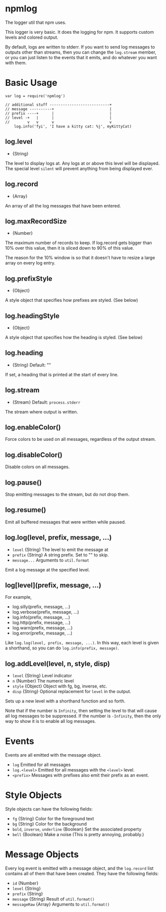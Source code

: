 # npmlog

The logger util that npm uses.

This logger is very basic.  It does the logging for npm.  It supports
custom levels and colored output.

By default, logs are written to stderr.  If you want to send log messages
to outputs other than streams, then you can change the `log.stream`
member, or you can just listen to the events that it emits, and do
whatever you want with them.

# Basic Usage

```
var log = require('npmlog')

// additional stuff ---------------------------+
// message ----------+                         |
// prefix ----+      |                         |
// level -+   |      |                         |
//        v   v      v                         v
    log.info('fyi', 'I have a kitty cat: %j', myKittyCat)
```














































































<extoc></extoc>

## log.level

* {String}

The level to display logs at.  Any logs at or above this level will be
displayed.  The special level `silent` will prevent anything from being
displayed ever.

## log.record

* {Array}

An array of all the log messages that have been entered.

## log.maxRecordSize

* {Number}

The maximum number of records to keep.  If log.record gets bigger than
10% over this value, then it is sliced down to 90% of this value.

The reason for the 10% window is so that it doesn't have to resize a
large array on every log entry.

## log.prefixStyle

* {Object}

A style object that specifies how prefixes are styled.  (See below)

## log.headingStyle

* {Object}

A style object that specifies how the heading is styled.  (See below)

## log.heading

* {String} Default: ""

If set, a heading that is printed at the start of every line.

## log.stream

* {Stream} Default: `process.stderr`

The stream where output is written.

## log.enableColor()

Force colors to be used on all messages, regardless of the output
stream.

## log.disableColor()

Disable colors on all messages.

## log.pause()

Stop emitting messages to the stream, but do not drop them.

## log.resume()

Emit all buffered messages that were written while paused.

## log.log(level, prefix, message, ...)

* `level` {String} The level to emit the message at
* `prefix` {String} A string prefix.  Set to "" to skip.
* `message...` Arguments to `util.format`

Emit a log message at the specified level.

## log\[level](prefix, message, ...)

For example,

* log.silly(prefix, message, ...)
* log.verbose(prefix, message, ...)
* log.info(prefix, message, ...)
* log.http(prefix, message, ...)
* log.warn(prefix, message, ...)
* log.error(prefix, message, ...)

Like `log.log(level, prefix, message, ...)`.  In this way, each level is
given a shorthand, so you can do `log.info(prefix, message)`.

## log.addLevel(level, n, style, disp)

* `level` {String} Level indicator
* `n` {Number} The numeric level
* `style` {Object} Object with fg, bg, inverse, etc.
* `disp` {String} Optional replacement for `level` in the output.

Sets up a new level with a shorthand function and so forth.

Note that if the number is `Infinity`, then setting the level to that
will cause all log messages to be suppressed.  If the number is
`-Infinity`, then the only way to show it is to enable all log messages.

# Events

Events are all emitted with the message object.

* `log` Emitted for all messages
* `log.<level>` Emitted for all messages with the `<level>` level.
* `<prefix>` Messages with prefixes also emit their prefix as an event.

# Style Objects

Style objects can have the following fields:

* `fg` {String} Color for the foreground text
* `bg` {String} Color for the background
* `bold`, `inverse`, `underline` {Boolean} Set the associated property
* `bell` {Boolean} Make a noise (This is pretty annoying, probably.)

# Message Objects

Every log event is emitted with a message object, and the `log.record`
list contains all of them that have been created.  They have the
following fields:

* `id` {Number}
* `level` {String}
* `prefix` {String}
* `message` {String} Result of `util.format()`
* `messageRaw` {Array} Arguments to `util.format()`
